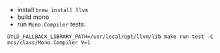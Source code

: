 * install `brew install llvm`
* build mono
* run `Mono.Compiler` tests:
```
DYLD_FALLBACK_LIBRARY_PATH=/usr/local/opt/llvm/lib make run-test -C mcs/class/Mono.Compiler V=1
```
